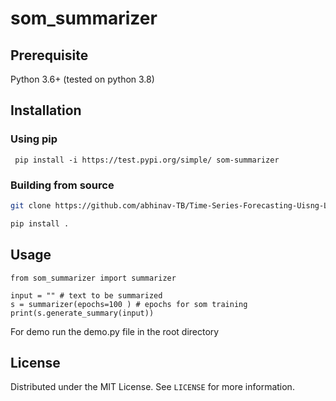 # som_summarizer
## Prerequisite
Python 3.6+ (tested on python 3.8)

## Installation

### Using pip
``` pip install -i https://test.pypi.org/simple/ som-summarizer```

### Building from source


   ```sh
   git clone https://github.com/abhinav-TB/Time-Series-Forecasting-Uisng-LSTM.git
   ```
   ```sh
   pip install .
   ```

## Usage
```
from som_summarizer import summarizer

input = "" # text to be summarized
s = summarizer(epochs=100 ) # epochs for som training
print(s.generate_summary(input))
```
For  demo run the demo.py file in the root directory
##  License

Distributed under the MIT License. See `LICENSE` for more information.

